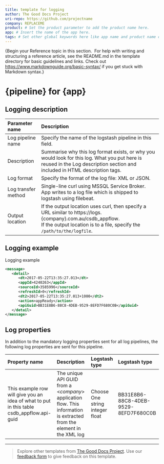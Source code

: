 ```yaml
---
title: template for logging
author: The Good Docs Project 
uri-repo: https://github.com/projectname
company: REPLACEME
product: # Set the product parameter to add the product name here.
app: # Insert the name of the app here.
tags: # Set other global keywords here like app name and product name or any other likely labels. These are comma-separated tags.
---
```


{Begin your Reference topic in this section. 
For help with writing and structuring a reference article, see the README.md in the template directory for basic guidelines and links.
Check out https://www.markdownguide.org/basic-syntax/ if you get stuck with Markdown syntax.}


# {pipeline} for {app}

## Logging description

|Parameter name|Description|
| :---        | :----       |
|Log pipeline name |Specify the name of the logstash pipeline in this field.|
|Description|Summarise why this log format exists, or why you would look for this log. What you put here is reused in the Log description section and included in HTML description tags.|
|Log format |Specify the format of the log file: XML or JSON.|
|Log transfer method |Single-line curl using MSSQL Service Broker. <br>App writes to a log file which is shipped to logstash using filebeat.|
|Output location |If the output location uses curl, then specify a URL similar to https://logs.{company}.com.au/csdb_appflow. <br>If the output location is to a file, specify the `/path/to/the/logfile`.|


## Logging example

Logging example

```xml
<message>
   <detail>
      <dt>2017-05-22T13:35:27.013</dt>
      <appId>4240263</appId>
      <sourceId>3585996</sourceId>
      <refreshId>0</refreshId>
      <dt2>2017-05-22T13:35:27.013+1000</dt2>
      <action>appReady</action>
      <apiGuid>BB31E8B6-88C8-4DEB-9529-8EFD7F680C0B</apiGuid>
   </detail>
</message>
```

## Log properties

In addition to the mandatory logging properties sent for all log pipelines, the following log properties are sent for this pipeline.

| Property name | Description | Logstash type | Logstash type |
| :---        | :----       |:----   |:----   |
| This example row will give you an idea of what to put in this table csdb_appflow.api-guid| The unique API GUID from a <_company_> application flow. This information is extracted from the <apiGuid> element in the XML log| Choose One string integer float |BB31E8B6-88C8-4DEB-9529-8EFD7F680C0B |

---

> Explore other templates from [The Good Docs Project](https://thegooddocsproject.dev/). Use our [feedback form](https://thegooddocsproject.dev/feedback/?template=Logging) to give feedback on this template.